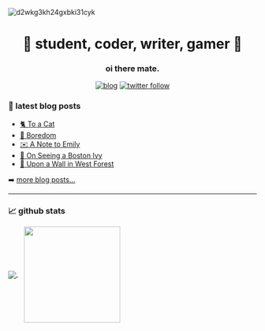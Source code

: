 ![d2wkg3kh24gxbki31cyk](https://user-images.githubusercontent.com/56480008/154952851-3a787f08-926f-4d7b-85ff-e33728a6e520.jpg)

<h1 align="center">🦄 student, coder, writer, gamer 🦄</h1>
<h3 align="center">oi there mate.</h3>

<div align="center">
  
  [![blog](https://img.shields.io/website?label=blog.knowscount.com&style=for-the-badge&url=https%3A%2F%2Fblog.knowscount.com)](https://blog.knowscount.com)
  [![twitter follow](https://img.shields.io/twitter/follow/KnowsCount?color=1DA1F2&logo=twitter&style=for-the-badge)](https://twitter.com/knowscount)
  
</div>

### 📔 latest blog posts

<!-- BLOG-POST-LIST:START -->
- [🐈 To a Cat](https://blog.knowscount.com/to-a-cat/)
- [🥱 Boredom](https://blog.knowscount.com/boredom/)
- [✉️ A Note to Emily](https://blog.knowscount.com/a-note-to-emily/)
- [🍃 On Seeing a Boston Ivy](https://blog.knowscount.com/on-seeing-a-boston-ivy/)
- [🌳 Upon a Wall in West Forest](https://blog.knowscount.com/upon-a-wall-in-west-forest/)
<!-- BLOG-POST-LIST:END -->

➡️ [more blog posts...](https://blog.knowscount.com)

---

### 📈 github stats

<!-- ![KnowsCount's github stats](https://github-readme-stats.vercel.app/api?username=KnowsCount&count_private=true&theme=dark&show_icons=true) -->
<a href="https://github.com/anuraghazra/github-readme-stats">
  <img align="center" src="https://github-readme-stats.vercel.app/api?username=KnowsCount&count_private=true&theme=dark&show_icons=true" />
</a>
&nbsp;&nbsp;
<a href="https://github.com/anuraghazra/convoychat">
  <img height="195px" align="center" src="https://github-readme-stats.vercel.app/api/top-langs/?username=knowscount&theme=dark&layout=compact&exclude_repo=blog" />
</a>
